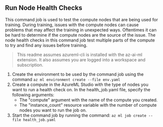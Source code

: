 ## Run Node Health Checks
This command job is used to test the compute nodes that are being used for training. During training, issues with the compute nodes can cause problems that may affect the training in unexpected ways. Oftentimes it can be hard to determine if the compute nodes are the source of the issue. The node health checks in this command job test multiple parts of the compute to try and find any issues before training.
> This readme assumes azureml-cli is installed with the az-ai-ml extension. It also assumes you are logged into a workspace and subscription.
1. Create the environment to be used by the command job using the command ```az ml environment create --file env.yaml```
2. Create a compute in the AzureML Studio with the type of nodes you want to run a health check on. In the health_job.yaml file, specify the following arguments:
    - The "compute" argument with the name of the compute you created.
    - The "instance_count" resource variable with the number of compute nodes you want to run the job on.
3. Start the command job by running the command: ```az ml job create --file health_job.yaml```